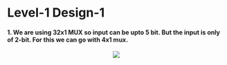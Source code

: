 # Level-1 Design-1

#### 1. We are using 32x1 MUX so input can be upto 5 bit. But the input is only of 2-bit. For this we can go with 4x1 mux.
<p align="center">
  <img src="https://user-images.githubusercontent.com/66154908/180349188-7ca7ee7e-1976-4469-ae86-501831caacef.png" />
</p>
